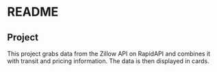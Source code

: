 # README

## Project

This project grabs data from the Zillow API on RapidAPI and combines it with transit
and pricing information. The data is then displayed in cards. 
